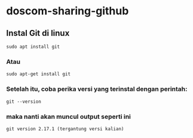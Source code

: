 # doscom-sharing-github

## Instal Git di linux

``` 
sudo apt install git 
```

### Atau

``` 
sudo apt-get install git
```

### Setelah itu, coba perika versi yang terinstal dengan perintah:

```
git --version
```
### maka nanti akan muncul output seperti ini

```
git version 2.17.1 (tergantung versi kalian)
```
